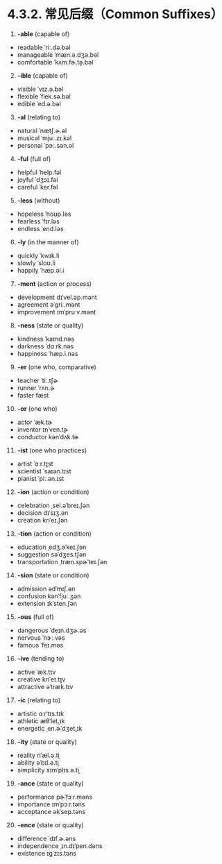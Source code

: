 # 4.3.2. 常见后缀（Common Suffixes）

1. **-able** (capable of)
  * readable <span class="pho alt">ˈriː.də.bəl</span> <span class="speak-word-inline" data-audio-us-male="/audios/us/readable-us-male.mp3" data-audio-us-female="/audios/us/readable-us-female.mp3"></span>
  * manageable <span class="pho alt">ˈmæn.ə.dʒə.bəl</span> <span class="speak-word-inline" data-audio-us-male="/audios/us/manageable-us-male.mp3" data-audio-us-female="/audios/us/manageable-us-female.mp3"></span>
  * comfortable <span class="pho alt">ˈkʌm.fɚ.t̬ə.bəl</span> <span class="speak-word-inline" data-audio-us-male="/audios/us/comfortable-us-male.mp3" data-audio-us-female="/audios/us/comfortable-us-female.mp3"></span>

2. **-ible** (capable of)
  * visible <span class="pho alt">ˈvɪz.ə.bəl</span> <span class="speak-word-inline" data-audio-us-male="/audios/us/visible-us-male.mp3" data-audio-us-female="/audios/us/visible-us-female.mp3"></span>
  * flexible <span class="pho alt">ˈflek.sə.bəl</span> <span class="speak-word-inline" data-audio-us-male="/audios/us/flexible-us-male.mp3" data-audio-us-female="/audios/us/flexible-us-female.mp3"></span>
  * edible <span class="pho alt">ˈed.ə.bəl</span> <span class="speak-word-inline" data-audio-us-male="/audios/us/edible-us-male.mp3" data-audio-us-female="/audios/us/edible-us-female.mp3"></span>

3. **-al** (relating to)
  * natural <span class="pho alt">ˈnætʃ.ɚ.əl</span> <span class="speak-word-inline" data-audio-us-male="/audios/us/natural-us-male.mp3" data-audio-us-female="/audios/us/natural-us-female.mp3"></span>
  * musical <span class="pho alt">ˈmjuː.zɪ.kəl</span> <span class="speak-word-inline" data-audio-us-male="/audios/us/musical-us-male.mp3" data-audio-us-female="/audios/us/musical-us-female.mp3"></span>
  * personal <span class="pho alt">ˈpɝː.sən.əl</span> <span class="speak-word-inline" data-audio-us-male="/audios/us/personal-us-male.mp3" data-audio-us-female="/audios/us/personal-us-female.mp3"></span>

4. **-ful** (full of)
  * helpful <span class="pho alt">ˈhelp.fəl</span> <span class="speak-word-inline" data-audio-us-male="/audios/us/helpful-us-male.mp3" data-audio-us-female="/audios/us/helpful-us-female.mp3"></span>
  * joyful <span class="pho alt">ˈdʒɔɪ.fəl</span> <span class="speak-word-inline" data-audio-us-male="/audios/us/joyful-us-male.mp3" data-audio-us-female="/audios/us/joyful-us-female.mp3"></span>
  * careful <span class="pho alt">ˈker.fəl</span> <span class="speak-word-inline" data-audio-us-male="/audios/us/careful-us-male.mp3" data-audio-us-female="/audios/us/careful-us-female.mp3"></span>

5. **-less** (without)
  * hopeless <span class="pho alt">ˈhoʊp.ləs</span> <span class="speak-word-inline" data-audio-us-male="/audios/us/hopeless-us-male.mp3" data-audio-us-female="/audios/us/hopeless-us-female.mp3"></span>
  * fearless <span class="pho alt">ˈfɪr.ləs</span> <span class="speak-word-inline" data-audio-us-male="/audios/us/fearless-us-male.mp3" data-audio-us-female="/audios/us/fearless-us-female.mp3"></span>
  * endless <span class="pho alt">ˈend.ləs</span> <span class="speak-word-inline" data-audio-us-male="/audios/us/endless-us-male.mp3" data-audio-us-female="/audios/us/endless-us-female.mp3"></span>

6. **-ly** (in the manner of)
  * quickly <span class="pho alt">ˈkwɪk.li</span> <span class="speak-word-inline" data-audio-us-male="/audios/us/quickly-us-male.mp3" data-audio-us-female="/audios/us/quickly-us-female.mp3"></span>
  * slowly <span class="pho alt">ˈsloʊ.li</span> <span class="speak-word-inline" data-audio-us-male="/audios/us/slowly-us-male.mp3" data-audio-us-female="/audios/us/slowly-us-female.mp3"></span>
  * happily <span class="pho alt">ˈhæp.əl.i</span> <span class="speak-word-inline" data-audio-us-male="/audios/us/happily-us-male.mp3" data-audio-us-female="/audios/us/happily-us-female.mp3"></span>

7. **-ment** (action or process)
  * development <span class="pho alt">dɪˈvel.əp.mənt</span> <span class="speak-word-inline" data-audio-us-male="/audios/us/development-us-male.mp3" data-audio-us-female="/audios/us/development-us-female.mp3"></span>
  * agreement <span class="pho alt">əˈɡriː.mənt</span> <span class="speak-word-inline" data-audio-us-male="/audios/us/agreement-us-male.mp3" data-audio-us-female="/audios/us/agreement-us-female.mp3"></span>
  * improvement <span class="pho alt">ɪmˈpruːv.mənt</span> <span class="speak-word-inline" data-audio-us-male="/audios/us/improvement-us-male.mp3" data-audio-us-female="/audios/us/improvement-us-female.mp3"></span>

8. **-ness** (state or quality)
  * kindness <span class="pho alt">ˈkaɪnd.nəs</span> <span class="speak-word-inline" data-audio-us-male="/audios/us/kindness-us-male.mp3" data-audio-us-female="/audios/us/kindness-us-female.mp3"></span>
  * darkness <span class="pho alt">ˈdɑːrk.nəs</span> <span class="speak-word-inline" data-audio-us-male="/audios/us/darkness-us-male.mp3" data-audio-us-female="/audios/us/darkness-us-female.mp3"></span>
  * happiness <span class="pho alt">ˈhæp.i.nəs</span> <span class="speak-word-inline" data-audio-us-male="/audios/us/happiness-us-male.mp3" data-audio-us-female="/audios/us/happiness-us-female.mp3"></span>

9. **-er** (one who, comparative)
  * teacher <span class="pho alt">ˈtiː.tʃɚ</span> <span class="speak-word-inline" data-audio-us-male="/audios/us/teacher-us-male.mp3" data-audio-us-female="/audios/us/teacher-us-female.mp3"></span>
  * runner <span class="pho alt">ˈrʌn.ɚ</span> <span class="speak-word-inline" data-audio-us-male="/audios/us/runner-us-male.mp3" data-audio-us-female="/audios/us/runner-us-female.mp3"></span>
  * faster <span class="pho alt">fæst</span> <span class="speak-word-inline" data-audio-us-male="/audios/us/faster-us-male.mp3" data-audio-us-female="/audios/us/faster-us-female.mp3"></span>

10. **-or** (one who)
  * actor <span class="pho alt">ˈæk.tɚ</span> <span class="speak-word-inline" data-audio-us-male="/audios/us/actor-us-male.mp3" data-audio-us-female="/audios/us/actor-us-female.mp3"></span>
  * inventor <span class="pho alt">ɪnˈven.t̬ɚ</span> <span class="speak-word-inline" data-audio-us-male="/audios/us/inventor-us-male.mp3" data-audio-us-female="/audios/us/inventor-us-female.mp3"></span>
  * conductor <span class="pho alt">kənˈdʌk.tɚ</span> <span class="speak-word-inline" data-audio-us-male="/audios/us/conductor-us-male.mp3" data-audio-us-female="/audios/us/conductor-us-female.mp3"></span>

11. **-ist** (one who practices)
  * artist <span class="pho alt">ˈɑːr.t̬ɪst</span> <span class="speak-word-inline" data-audio-us-male="/audios/us/artist-us-male.mp3" data-audio-us-female="/audios/us/artist-us-female.mp3"></span>
  * scientist <span class="pho alt">ˈsaɪən.tɪst</span> <span class="speak-word-inline" data-audio-us-male="/audios/us/scientist-us-male.mp3" data-audio-us-female="/audios/us/scientist-us-female.mp3"></span>
  * pianist <span class="pho alt">ˈpiː.ən.ɪst</span> <span class="speak-word-inline" data-audio-us-male="/audios/us/pianist-us-male.mp3" data-audio-us-female="/audios/us/pianist-us-female.mp3"></span>

12. **-ion** (action or condition)
  * celebration <span class="pho alt">ˌsel.əˈbreɪ.ʃən</span> <span class="speak-word-inline" data-audio-us-male="/audios/us/celebration-us-male.mp3" data-audio-us-female="/audios/us/celebration-us-female.mp3"></span>
  * decision <span class="pho alt">dɪˈsɪʒ.ən</span> <span class="speak-word-inline" data-audio-us-male="/audios/us/decision-us-male.mp3" data-audio-us-female="/audios/us/decision-us-female.mp3"></span>
  * creation <span class="pho alt">kriˈeɪ.ʃən</span> <span class="speak-word-inline" data-audio-us-male="/audios/us/creation-us-male.mp3" data-audio-us-female="/audios/us/creation-us-female.mp3"></span>

13. **-tion** (action or condition)
  * education <span class="pho alt">ˌedʒ.əˈkeɪ.ʃən</span> <span class="speak-word-inline" data-audio-us-male="/audios/us/education-us-male.mp3" data-audio-us-female="/audios/us/education-us-female.mp3"></span>
  * suggestion <span class="pho alt">səˈdʒes.tʃən</span> <span class="speak-word-inline" data-audio-us-male="/audios/us/suggestion-us-male.mp3" data-audio-us-female="/audios/us/suggestion-us-female.mp3"></span>
  * transportation <span class="pho alt">ˌtræn.spɚˈteɪ.ʃən</span> <span class="speak-word-inline" data-audio-us-male="/audios/us/transportation-us-male.mp3" data-audio-us-female="/audios/us/transportation-us-female.mp3"></span>

14. **-sion** (state or condition)
  * admission <span class="pho alt">ədˈmɪʃ.ən</span> <span class="speak-word-inline" data-audio-us-male="/audios/us/admission-us-male.mp3" data-audio-us-female="/audios/us/admission-us-female.mp3"></span>
  * confusion <span class="pho alt">kənˈfjuː.ʒən</span> <span class="speak-word-inline" data-audio-us-male="/audios/us/confusion-us-male.mp3" data-audio-us-female="/audios/us/confusion-us-female.mp3"></span>
  * extension <span class="pho alt">ɪkˈsten.ʃən</span> <span class="speak-word-inline" data-audio-us-male="/audios/us/extension-us-male.mp3" data-audio-us-female="/audios/us/extension-us-female.mp3"></span>

15. **-ous** (full of)
  * dangerous <span class="pho alt">ˈdeɪn.dʒɚ.əs</span> <span class="speak-word-inline" data-audio-us-male="/audios/us/dangerous-us-male.mp3" data-audio-us-female="/audios/us/dangerous-us-female.mp3"></span>
  * nervous <span class="pho alt">ˈnɝː.vəs</span> <span class="speak-word-inline" data-audio-us-male="/audios/us/nervous-us-male.mp3" data-audio-us-female="/audios/us/nervous-us-female.mp3"></span>
  * famous <span class="pho alt">ˈfeɪ.məs</span> <span class="speak-word-inline" data-audio-us-male="/audios/us/famous-us-male.mp3" data-audio-us-female="/audios/us/famous-us-female.mp3"></span>

16. **-ive** (tending to)
  * active <span class="pho alt">ˈæk.tɪv</span> <span class="speak-word-inline" data-audio-us-male="/audios/us/active-us-male.mp3" data-audio-us-female="/audios/us/active-us-female.mp3"></span>
  * creative <span class="pho alt">kriˈeɪ.t̬ɪv</span> <span class="speak-word-inline" data-audio-us-male="/audios/us/creative-us-male.mp3" data-audio-us-female="/audios/us/creative-us-female.mp3"></span>
  * attractive <span class="pho alt">əˈtræk.tɪv</span> <span class="speak-word-inline" data-audio-us-male="/audios/us/attractive-us-male.mp3" data-audio-us-female="/audios/us/attractive-us-female.mp3"></span>

17. **-ic** (relating to)
  * artistic <span class="pho alt">ɑːrˈtɪs.tɪk</span> <span class="speak-word-inline" data-audio-us-male="/audios/us/artistic-us-male.mp3" data-audio-us-female="/audios/us/artistic-us-female.mp3"></span>
  * athletic <span class="pho alt">æθˈlet̬.ɪk</span> <span class="speak-word-inline" data-audio-us-male="/audios/us/athletic-us-male.mp3" data-audio-us-female="/audios/us/athletic-us-female.mp3"></span>
  * energetic <span class="pho alt">ˌen.ɚˈdʒet̬.ɪk</span> <span class="speak-word-inline" data-audio-us-male="/audios/us/energetic-us-male.mp3" data-audio-us-female="/audios/us/energetic-us-female.mp3"></span>

18. **-ity** (state or quality)
  * reality <span class="pho alt">riˈæl.ə.t̬i</span> <span class="speak-word-inline" data-audio-us-male="/audios/us/reality-us-male.mp3" data-audio-us-female="/audios/us/reality-us-female.mp3"></span>
  * ability <span class="pho alt">əˈbɪl.ə.t̬i</span> <span class="speak-word-inline" data-audio-us-male="/audios/us/ability-us-male.mp3" data-audio-us-female="/audios/us/ability-us-female.mp3"></span>
  * simplicity <span class="pho alt">sɪmˈplɪs.ə.t̬i</span> <span class="speak-word-inline" data-audio-us-male="/audios/us/simplicity-us-male.mp3" data-audio-us-female="/audios/us/simplicity-us-female.mp3"></span>

19. **-ance** (state or quality)
  * performance <span class="pho alt">pɚˈfɔːr.məns</span> <span class="speak-word-inline" data-audio-us-male="/audios/us/performance-us-male.mp3" data-audio-us-female="/audios/us/performance-us-female.mp3"></span>
  * importance <span class="pho alt">ɪmˈpɔːr.təns</span> <span class="speak-word-inline" data-audio-us-male="/audios/us/importance-us-male.mp3" data-audio-us-female="/audios/us/importance-us-female.mp3"></span>
  * acceptance <span class="pho alt">əkˈsep.təns</span> <span class="speak-word-inline" data-audio-us-male="/audios/us/acceptance-us-male.mp3" data-audio-us-female="/audios/us/acceptance-us-female.mp3"></span>

20. **-ence** (state or quality)
  * difference <span class="pho alt">ˈdɪf.ɚ.əns</span> <span class="speak-word-inline" data-audio-us-male="/audios/us/difference-us-male.mp3" data-audio-us-female="/audios/us/difference-us-female.mp3"></span>
  * independence <span class="pho alt">ˌɪn.dɪˈpen.dəns</span> <span class="speak-word-inline" data-audio-us-male="/audios/us/independence-us-male.mp3" data-audio-us-female="/audios/us/independence-us-female.mp3"></span>
  * existence <span class="pho alt">ɪɡˈzɪs.təns</span> <span class="speak-word-inline" data-audio-us-male="/audios/us/existence-us-male.mp3" data-audio-us-female="/audios/us/existence-us-female.mp3"></span>
